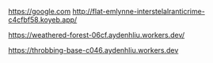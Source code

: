 https://google.com
http://flat-emlynne-interstelalranticrime-c4cfbf58.koyeb.app/
   
https://weathered-forest-06cf.aydenhliu.workers.dev/
    
https://throbbing-base-c046.aydenhliu.workers.dev
